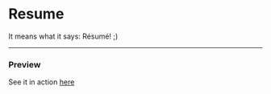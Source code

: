 ﻿Resume
======

It means what it says: Résumé! ;)

----

### Preview

See it in action [here](http://karanjthakkar.files.wordpress.com/2014/06/karanjthakkar.pdf)
